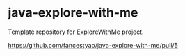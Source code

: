 # java-explore-with-me
Template repository for ExploreWithMe project.

https://github.com/fancestyao/java-explore-with-me/pull/5
